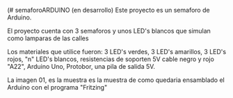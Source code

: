  (# semaforoARDUINO (en desarrollo)
Este proyecto es un semaforo de Arduino.

El proyecto cuenta con 3 semaforos y unos LED's blancos que simulan como lamparas de las calles

Los materiales que utilice fueron: 
3 LED's verdes, 3 LED's amarillos, 3 LED's rojos, "n" LED's blancos, resistencias de soporten 5V
cable negro y rojo "A22", Arduino Uno, Protobor, una pila de salida 5V. 

La imagen 01, es la muestra es la muestra de como quedaria ensamblado el Arduino con el programa "Fritzing" 



